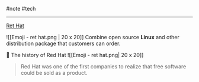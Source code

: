 #note #tech 

---
[Ret Hat](https://www.techtarget.com/searchdatacenter/definition/Red-Hat)

![[Emoji - ret hat.png | 20 x 20]]   Combine open source **Linux** and other distribution package that customers can order.

📜 The history of Red Hat ![[Emoji - ret hat.png| 20 x 20]]

> Red Hat was one of the first companies to realize that free software could be sold as a product.



